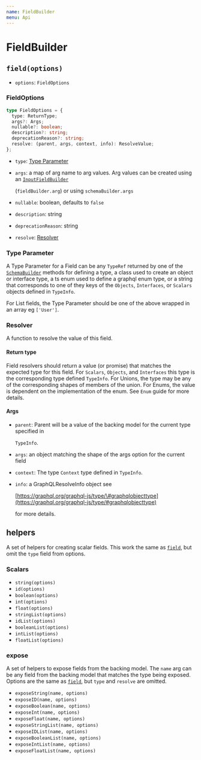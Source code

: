 ```yaml
---
name: FieldBuilder
menu: Api
---
```


# FieldBuilder

## `field(options)`

* `options`: `FieldOptions`

### FieldOptions

```typescript
type FieldOptions = {
  type: ReturnType;
  args?: Args;
  nullable?: boolean;
  description?: string;
  deprecationReason?: string;
  resolve: (parent, args, context, info): ResolveValue;
};
```

* `type`: [Type Parameter](field-builder.md#type-parameter)
* `args`: a map of arg name to arg values. Arg values can be created using an [`InputFieldBuilder`](input-field-builder.md)

  \(`fieldBuilder.arg`\) or using `schemaBuilder.args`

* `nullable`: boolean, defaults to `false`
* `description`: string
* `deprecationReason`: string
* `resolve`: [Resolver](field-builder.md#resolver)

### Type Parameter

A Type Parameter for a Field can be any `TypeRef` returned by one of the [`SchemaBuilder`](guide/schema-builder.md) methods for defining a type, a class used to create an object or interface type, a ts enum used to define a graphql enum type, or a string that corresponds to one of they keys of the `Objects`, `Interfaces`, or `Scalars` objects defined in `TypeInfo`.

For List fields, the Type Parameter should be one of the above wrapped in an array eg `['User']`.

### Resolver

A function to resolve the value of this field.

#### Return type

Field resolvers should return a value \(or promise\) that matches the expected type for this field. For `Scalars`, `Objects`, and `Interfaces` this type is the corresponding type defined `TypeInfo`. For Unions, the type may be any of the corresponding shapes of members of the union. For Enums, the value is dependent on the implementation of the enum. See `Enum` guide for more details.

#### Args

* `parent`: Parent will be a value of the backing model for the current type specified in

  `TypeInfo`.

* `args`: an object matching the shape of the args option for the current field
* `context`: The type `Context` type defined in `TypeInfo`.
* `info`: a GraphQLResolveInfo object see

  [https://graphql.org/graphql-js/type/\#graphqlobjecttype](https://graphql.org/graphql-js/type/#graphqlobjecttype)

  for more details.

## helpers

A set of helpers for creating scalar fields. This work the same as [`field`](field-builder.md#fieldoptions), but omit the `type` field from options.

### Scalars

* `string(options)`
* `id(options)`
* `boolean(options)`
* `int(options)`
* `float(options)`
* `stringList(options)`
* `idList(options)`
* `booleanList(options)`
* `intList(options)`
* `floatList(options)`

### expose

A set of helpers to expose fields from the backing model. The `name` arg can be any field from the backing model that matches the type being exposed. Options are the same as [`field`](field-builder.md#fieldoptions), but `type` and `resolve` are omitted.

* `exposeString(name, options)`
* `exposeID(name, options)`
* `exposeBoolean(name, options)`
* `exposeInt(name, options)`
* `exposeFloat(name, options)`
* `exposeStringList(name, options)`
* `exposeIDList(name, options)`
* `exposeBooleanList(name, options)`
* `exposeIntList(name, options)`
* `exposeFloatList(name, options)`

